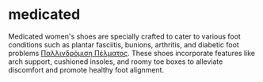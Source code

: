 # medicated

Medicated women's shoes are specially crafted to cater to various foot conditions such as plantar fasciitis, bunions, arthritis, and diabetic foot problems [Παλλινδρόμιση Πέλματος](https://anetapodia.gr/palindromisi-pelmatos/). These shoes incorporate features like arch support, cushioned insoles, and roomy toe boxes to alleviate discomfort and promote healthy foot alignment.
